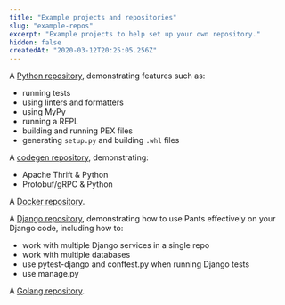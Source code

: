 ```yaml
---
title: "Example projects and repositories"
slug: "example-repos"
excerpt: "Example projects to help set up your own repository."
hidden: false
createdAt: "2020-03-12T20:25:05.256Z"
---
```

A [Python repository](https://github.com/pantsbuild/example-python), demonstrating features such as:

- running tests
- using linters and formatters
- using MyPy
- running a REPL
- building and running PEX files
- generating `setup.py` and building `.whl` files

A [codegen repository](https://github.com/pantsbuild/example-codegen), demonstrating:

- Apache Thrift & Python
- Protobuf/gRPC & Python

A [Docker repository](https://github.com/pantsbuild/example-docker).

A [Django repository](https://github.com/pantsbuild/example-django), demonstrating how to use Pants effectively on your Django code, including how to:

- work with multiple Django services in a single repo
- work with multiple databases
- use pytest-django and conftest.py when running Django tests
- use manage.py

A [Golang repository](https://github.com/pantsbuild/example-golang).
